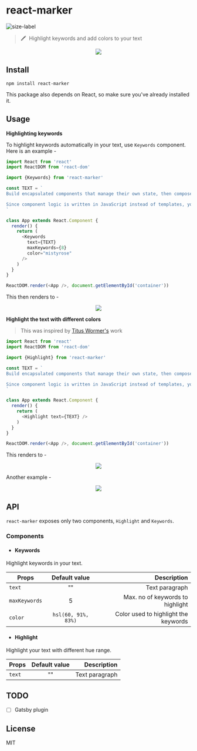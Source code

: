 # react-marker
![size-label](https://img.shields.io/badge/size-13.5%20KB-green.svg)

> 🖍️ &nbsp;Highlight keywords and add colors to your text

<p align="center">
  <img src="https://i.gyazo.com/e171708aae97bb29344b7ff712038166.png" />
</p>

## Install

```
npm install react-marker
```

This package also depends on React, so make sure you've already installed it.

## Usage

**Highlighting keywords**

To highlight keywords automatically in your text, use `Keywords` component. Here is an example -

```js
import React from 'react'
import ReactDOM from 'react-dom'

import {Keywords} from 'react-marker'

const TEXT = `
Build encapsulated components that manage their own state, then compose them to make complex UIs.

Since component logic is written in JavaScript instead of templates, you can easily pass rich data through your app and keep state out of the DOM.
`

class App extends React.Component {
  render() {
    return (
      <Keywords
        text={TEXT}
        maxKeywords={8}
        color="mistyrose"
      />
    )
  }
}

ReactDOM.render(<App />, document.getElementById('container'))
```

This then renders to -

<p align="center">
  <img src="https://i.gyazo.com/95d3cf49238a1c020230d541fdaf81ab.png" />
</p>

**Highlight the text with different colors**

> This was inspired by [Titus Wormer's](http://wooorm.com) work

```js
import React from 'react'
import ReactDOM from 'react-dom'

import {Highlight} from 'react-marker'

const TEXT = `
Build encapsulated components that manage their own state, then compose them to make complex UIs.

Since component logic is written in JavaScript instead of templates, you can easily pass rich data through your app and keep state out of the DOM.
`

class App extends React.Component {
  render() {
    return (
      <Highlight text={TEXT} />
    )
  }
}

ReactDOM.render(<App />, document.getElementById('container'))
```

This renders to -

<p align="center">
  <img src="https://i.gyazo.com/d27007ba53ff2076144b9655a1854778.png" />
</p>

Another example -

<p align="center">
  <img src="https://i.gyazo.com/923a4720cc0e64837b2f00145b33b815.png" />
</p>

## API

`react-marker` exposes only two components, `Highlight` and `Keywords`.

### Components

* #### Keywords

Highlight keywords in your text.

| Props        | Default value           | Description  |
| ------------- |:-------------:| -----:|
| `text`    | "" | Text paragraph |
| `maxKeywords`   | 5      |   Max. no of keywords to highlight |
| `color` | `hsl(60, 91%, 83%)`      |    Color used to highlight the keywords |

* #### Highlight

Highlight your text with different hue range.

| Props        | Default value          | Description  |
| ------------- |:-------------:| -----:|
| `text`    | "" | Text paragraph |

## TODO

- [ ] Gatsby plugin

## License

MIT
